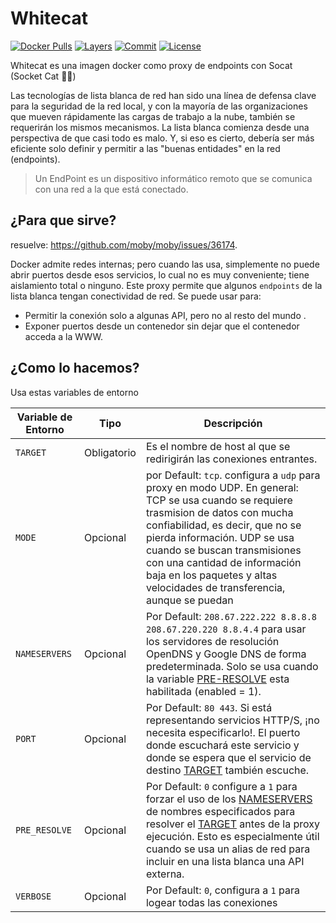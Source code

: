 # Whitecat

[![Docker Pulls](https://img.shields.io/docker/pulls/dued/whitecat.svg)](https://hub.docker.com/r/dued/whitecat)
[![Layers](https://images.microbadger.com/badges/image/dued/whitecat.svg)](https://microbadger.com/images/dued/whitecat)
[![Commit](https://images.microbadger.com/badges/commit/dued/whitecat.svg)](https://microbadger.com/images/dued/whitecat)
[![License](https://images.microbadger.com/badges/license/dued/whitecat.svg)](https://microbadger.com/images/dued/whitecat)

Whitecat es una imagen docker como proxy de endpoints con Socat (Socket Cat 🔌😼)

Las tecnologías de lista blanca de red han sido una línea de defensa clave para la seguridad de la red local, y con la mayoría de las organizaciones que mueven rápidamente las cargas de trabajo a la nube, también se requerirán los mismos mecanismos. La lista blanca comienza desde una perspectiva de que casi todo es malo. Y, si eso es cierto, debería ser más eficiente solo definir y permitir a las "buenas entidades" en la red (endpoints).

> Un EndPoint es un dispositivo informático remoto que se comunica con una red a la que está conectado.

## ¿Para que sirve?

resuelve: https://github.com/moby/moby/issues/36174.

 Docker admite redes internas; pero cuando las usa, simplemente no puede abrir puertos desde esos servicios, lo cual no es muy conveniente; tiene aislamiento total o ninguno. Este proxy permite que algunos `endpoints` de la lista blanca tengan conectividad de red. Se puede usar para:

* Permitir la conexión solo a algunas API, pero no al resto del mundo .
* Exponer puertos desde un contenedor sin dejar que el contenedor acceda a la WWW.


## ¿Como lo hacemos?

Usa estas variables de entorno

|   Variable de Entorno   | Tipo  | Descripción|
|---|---|---|
| `TARGET`| Obligatorio |   Es el nombre de host al que se redirigirán las conexiones entrantes.|
| `MODE`     |Opcional| por Default: `tcp`. configura a `udp` para proxy en modo UDP. En general: TCP se usa cuando se requiere trasmision de datos con mucha confiabilidad, es decir, que no se pierda información. UDP se usa cuando se buscan transmisiones con una cantidad de información baja en los paquetes y altas velocidades de transferencia, aunque se puedan
| `NAMESERVERS`|Opcional|Por Default: `208.67.222.222 8.8.8.8 208.67.220.220 8.8.4.4` para usar los servidores de resolución OpenDNS y Google DNS de forma predeterminada. Solo se usa cuando la variable [PRE-RESOLVE](#pre-resolve) esta habilitada (enabled = 1).
| `PORT` | Opcional | Por Default: `80 443`. Si está representando servicios HTTP/S, ¡no necesita especificarlo!. El puerto donde escuchará este servicio y donde se espera que el servicio de destino [TARGET](#target) también escuche.
|`PRE_RESOLVE`|Opcional|Por Default: `0` configure a `1` para forzar el uso de los [NAMESERVERS](#nameservers) de nombres especificados para resolver el [TARGET](#target) antes de la proxy ejecución. Esto es especialmente útil cuando se usa un alias de red para incluir en una lista blanca una API externa.|
|`VERBOSE` | Opcional | Por Default: `0`, configura a `1` para logear todas las conexiones|
